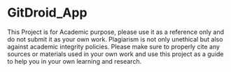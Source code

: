 # GitDroid_App
This Project is for Academic purpose, please use it as a reference only and do not submit it as your own work. Plagiarism is not only unethical but also against academic integrity policies. Please make sure to properly cite any sources or materials used in your own work and use this project as a guide to help you in your own learning and research.
